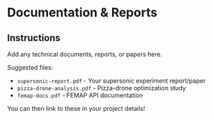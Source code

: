 # Documentation & Reports

## Instructions
Add any technical documents, reports, or papers here.

Suggested files:
- `supersonic-report.pdf` - Your supersonic experiment report/paper
- `pizza-drone-analysis.pdf` - Pizza-drone optimization study
- `femap-docs.pdf` - FEMAP API documentation

You can then link to these in your project details!

